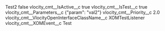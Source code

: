 <?xml version="1.0" encoding="UTF-8"?>
<CustomMetadata xmlns="http://soap.sforce.com/2006/04/metadata" xmlns:xsi="http://www.w3.org/2001/XMLSchema-instance" xmlns:xsd="http://www.w3.org/2001/XMLSchema">
    <label>Test2</label>
    <protected>false</protected>
    <values>
        <field>vlocity_cmt__IsActive__c</field>
        <value xsi:type="xsd:boolean">true</value>
    </values>
    <values>
        <field>vlocity_cmt__IsTest__c</field>
        <value xsi:type="xsd:boolean">true</value>
    </values>
    <values>
        <field>vlocity_cmt__Parameters__c</field>
        <value xsi:type="xsd:string">{&quot;param&quot;: &quot;val2&quot;}</value>
    </values>
    <values>
        <field>vlocity_cmt__Priority__c</field>
        <value xsi:type="xsd:double">2.0</value>
    </values>
    <values>
        <field>vlocity_cmt__VlocityOpenInterfaceClassName__c</field>
        <value xsi:type="xsd:string">XOMTestListener</value>
    </values>
    <values>
        <field>vlocity_cmt__XOMEvent__c</field>
        <value xsi:type="xsd:string">Test</value>
    </values>
</CustomMetadata>
